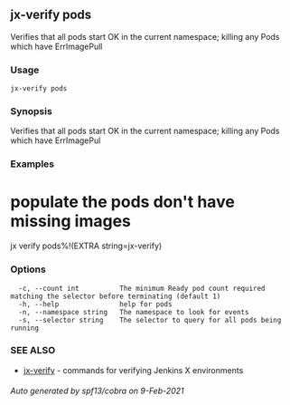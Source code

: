 ## jx-verify pods

Verifies that all pods start OK in the current namespace; killing any Pods which have ErrImagePull

### Usage

```
jx-verify pods
```

### Synopsis

Verifies that all pods start OK in the current namespace; killing any Pods which have ErrImagePul

### Examples

  # populate the pods don't have missing images
  jx verify pods%!(EXTRA string=jx-verify)

### Options

```
  -c, --count int          The minimum Ready pod count required matching the selector before terminating (default 1)
  -h, --help               help for pods
  -n, --namespace string   The namespace to look for events
  -s, --selector string    The selector to query for all pods being running
```

### SEE ALSO

* [jx-verify](jx-verify.md)	 - commands for verifying Jenkins X environments

###### Auto generated by spf13/cobra on 9-Feb-2021
